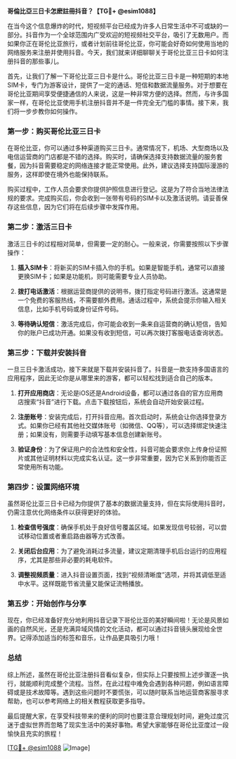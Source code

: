 **哥倫比亞三日卡怎麽註冊抖音？【TG💪+ @esim1088】**

在当今这个信息爆炸的时代，短视频平台已经成为许多人日常生活中不可或缺的一部分。抖音作为一个全球范围内广受欢迎的短视频社交平台，吸引了无数用户。而如果你正在哥伦比亚旅行，或者计划前往哥伦比亚，你可能会好奇如何使用当地的网络服务来注册并使用抖音。今天，我们就来详细聊聊关于哥伦比亚三日卡如何注册抖音的那些事儿。

首先，让我们了解一下哥伦比亚三日卡是什么。哥伦比亚三日卡是一种短期的本地SIM卡，专门为游客设计，提供了一定的通话、短信和数据流量服务。对于想要在哥伦比亚期间享受便捷通信的人来说，这是一种非常方便的选择。然而，与许多国家一样，在哥伦比亚使用手机注册抖音并不是一件完全无门槛的事情。接下来，我们将一步步教你如何操作。

### 第一步：购买哥伦比亚三日卡

在哥伦比亚，你可以通过多种渠道购买三日卡。通常情况下，机场、大型商场以及电信运营商的门店都是不错的选择。购买时，请确保选择支持数据流量的服务套餐，因为抖音需要稳定的网络连接才能正常使用。此外，建议选择支持国际漫游的服务，这样即使在境外也能保持联系。

购买过程中，工作人员会要求你提供护照信息进行登记。这是为了符合当地法律法规的要求。完成购买后，你会收到一张带有号码的SIM卡以及激活说明。请妥善保存这些信息，因为它们将在后续步骤中发挥作用。

### 第二步：激活三日卡

激活三日卡的过程相对简单，但需要一定的耐心。一般来说，你需要按照以下步骤操作：

1. **插入SIM卡**：将新买的SIM卡插入你的手机。如果是智能手机，通常可以直接更换SIM卡；如果是功能机，则可能需要专业人员协助。
   
2. **拨打电话激活**：根据运营商提供的说明书，拨打指定号码进行激活。这通常是一个免费的客服热线，不需要额外费用。通话过程中，系统会提示你输入相关信息，比如手机号码或身份证件号码。

3. **等待确认短信**：激活完成后，你可能会收到一条来自运营商的确认短信，告知你的账户已成功开通。如果没有收到短信，可以再次拨打客服电话查询状态。

### 第三步：下载并安装抖音

一旦三日卡激活成功，接下来就是下载并安装抖音了。抖音是一款支持多国语言的应用程序，因此无论你是从哪里来的游客，都可以轻松找到适合自己的版本。

1. **打开应用商店**：无论是iOS还是Android设备，都可以通过各自的官方应用商店搜索“抖音”进行下载。点击下载按钮后，系统会自动开始安装过程。

2. **注册账号**：安装完成后，打开抖音应用。首次启动时，系统会让你选择登录方式。如果你已经有其他社交媒体账号（如微信、QQ等），可以选择绑定快速注册；如果没有，则需要手动填写基本信息创建新账号。

3. **验证身份**：为了保证用户的合法性和安全性，抖音可能会要求你上传身份证照片或其他证明材料以完成实名认证。这一步非常重要，因为它关系到你能否正常使用所有功能。

### 第四步：设置网络环境

虽然哥伦比亚三日卡已经为你提供了基本的数据流量支持，但在实际使用抖音时，仍需注意优化网络条件以获得更好的体验。

1. **检查信号强度**：确保手机处于良好信号覆盖区域。如果发现信号较弱，可以尝试移动位置或者重启路由器等方式改善。

2. **关闭后台应用**：为了避免消耗过多流量，建议定期清理手机后台运行的应用程序，尤其是那些非必要的耗电软件。

3. **调整视频质量**：进入抖音设置页面，找到“视频清晰度”选项，并将其调低至适中水平。这样既能节省流量又能保证流畅播放。

### 第五步：开始创作与分享

现在，你已经准备好充分地利用抖音记录下哥伦比亚的美好瞬间啦！无论是风景如画的自然风光，还是充满异域风情的文化活动，都可以通过抖音镜头展现给全世界。记得添加适当的标签和音乐，让作品更具吸引力哦！

### 总结

综上所述，虽然在哥伦比亚注册抖音看似复杂，但实际上只要按照上述步骤逐一执行，就能顺利完成整个流程。当然，在此过程中难免会遇到各种问题，例如语言障碍或是技术故障等。遇到这些问题时不要慌张，可以随时联系当地运营商客服寻求帮助，也可以参考网络上的相关教程获取更多指导。

最后提醒大家，在享受科技带来的便利的同时也要注意合理规划时间，避免过度沉迷于虚拟世界而忽略了现实生活中的美好事物。希望大家能够在哥伦比亚度过一段愉快且充实的旅程！

[[TG💪+ @esim1088](https://t.me/s/esim1088) ![Image](https://i.postimg.cc/4NQfJmqS/Snipaste-2025-05-13-00-14-12.png)]